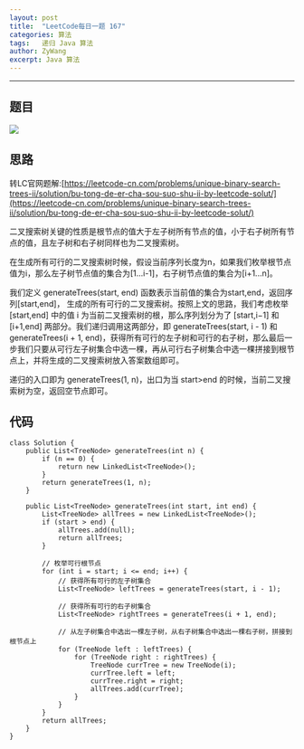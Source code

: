 ```yaml
---
layout: post
title:  "LeetCode每日一题 167"
categories: 算法
tags:   递归 Java 算法
author: ZyWang
excerpt: Java 算法 
---
```


****
## 题目 ##
![](https://s1.ax1x.com/2020/07/21/UTlHeg.jpg)

## 思路 ##
转LC官网题解:[https://leetcode-cn.com/problems/unique-binary-search-trees-ii/solution/bu-tong-de-er-cha-sou-suo-shu-ii-by-leetcode-solut/](https://leetcode-cn.com/problems/unique-binary-search-trees-ii/solution/bu-tong-de-er-cha-sou-suo-shu-ii-by-leetcode-solut/)

二叉搜索树关键的性质是根节点的值大于左子树所有节点的值，小于右子树所有节点的值，且左子树和右子树同样也为二叉搜索树。

在生成所有可行的二叉搜索树时候，假设当前序列长度为n，如果我们枚举根节点值为i，那么左子树节点值的集合为[1...i-1]，右子树节点值的集合为[i+1...n]。

我们定义 generateTrees(start, end) 函数表示当前值的集合为start,end，返回序列[start,end]， 生成的所有可行的二叉搜索树。按照上文的思路，我们考虑枚举 [start,end] 中的值 i 为当前二叉搜索树的根，那么序列划分为了 [start,i−1] 和 [i+1,end] 两部分。我们递归调用这两部分，即 generateTrees(start, i - 1) 和generateTrees(i + 1, end)，获得所有可行的左子树和可行的右子树，那么最后一步我们只要从可行左子树集合中选一棵，再从可行右子树集合中选一棵拼接到根节点上，并将生成的二叉搜索树放入答案数组即可。

递归的入口即为 generateTrees(1, n)，出口为当 start>end 的时候，当前二叉搜索树为空，返回空节点即可。

## 代码 ##

	class Solution {
	    public List<TreeNode> generateTrees(int n) {
	        if (n == 0) {
	            return new LinkedList<TreeNode>();
	        }
	        return generateTrees(1, n);
	    }
	
	    public List<TreeNode> generateTrees(int start, int end) {
	        List<TreeNode> allTrees = new LinkedList<TreeNode>();
	        if (start > end) {
	            allTrees.add(null);
	            return allTrees;
	        }
	
	        // 枚举可行根节点
	        for (int i = start; i <= end; i++) {
	            // 获得所有可行的左子树集合
	            List<TreeNode> leftTrees = generateTrees(start, i - 1);
	
	            // 获得所有可行的右子树集合
	            List<TreeNode> rightTrees = generateTrees(i + 1, end);
	
	            // 从左子树集合中选出一棵左子树，从右子树集合中选出一棵右子树，拼接到根节点上
	            for (TreeNode left : leftTrees) {
	                for (TreeNode right : rightTrees) {
	                    TreeNode currTree = new TreeNode(i);
	                    currTree.left = left;
	                    currTree.right = right;
	                    allTrees.add(currTree);
	                }
	            }
	        }
	        return allTrees;
	    }
	}